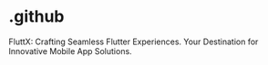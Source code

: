 # .github
FluttX: Crafting Seamless Flutter Experiences. Your Destination for Innovative Mobile App Solutions.
